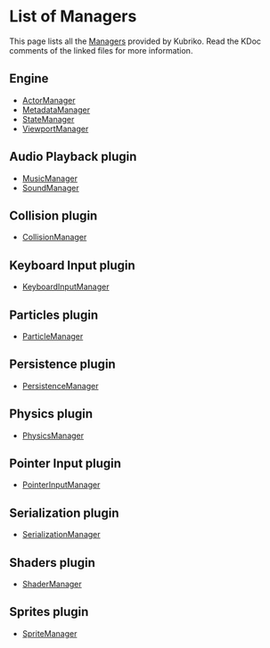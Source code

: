 # List of Managers
This page lists all the [Managers]((https://github.com/pandulapeter/kubriko/blob/main/engine/src/commonMain/kotlin/com/pandulapeter/kubriko/manager/Manager.kt)) provided by Kubriko.
Read the KDoc comments of the linked files for more information.

## Engine
- [ActorManager](https://github.com/pandulapeter/kubriko/blob/main/engine/src/commonMain/kotlin/com/pandulapeter/kubriko/manager/ActorManager.kt)
- [MetadataManager](https://github.com/pandulapeter/kubriko/blob/main/engine/src/commonMain/kotlin/com/pandulapeter/kubriko/manager/MetadataManager.kt)
- [StateManager](https://github.com/pandulapeter/kubriko/blob/main/engine/src/commonMain/kotlin/com/pandulapeter/kubriko/manager/StateManager.kt)
- [ViewportManager](https://github.com/pandulapeter/kubriko/blob/main/engine/src/commonMain/kotlin/com/pandulapeter/kubriko/manager/ViewportManager.kt)

## Audio Playback plugin
- [MusicManager](https://github.com/pandulapeter/kubriko/blob/main/plugins/audio-playback/src/commonMain/kotlin/com/pandulapeter/kubriko/audioPlayback/MusicManager.kt)
- [SoundManager](https://github.com/pandulapeter/kubriko/blob/main/plugins/audio-playback/src/commonMain/kotlin/com/pandulapeter/kubriko/audioPlayback/SoundManager.kt)

## Collision plugin
- [CollisionManager](https://github.com/pandulapeter/kubriko/blob/main/plugins/collision/src/commonMain/kotlin/com/pandulapeter/kubriko/collision/CollisionManager.kt)

## Keyboard Input plugin
- [KeyboardInputManager](https://github.com/pandulapeter/kubriko/blob/main/plugins/keyboard-input/src/commonMain/kotlin/com/pandulapeter/kubriko/keyboardInput/KeyboardInputManager.kt)

## Particles plugin
- [ParticleManager](https://github.com/pandulapeter/kubriko/blob/main/plugins/particles/src/commonMain/kotlin/com/pandulapeter/kubriko/particles/ParticleManager.kt)

## Persistence plugin
- [PersistenceManager](https://github.com/pandulapeter/kubriko/blob/main/plugins/persistence/src/commonMain/kotlin/com/pandulapeter/kubriko/persistence/PersistenceManager.kt)

## Physics plugin
- [PhysicsManager](https://github.com/pandulapeter/kubriko/blob/main/plugins/physics/src/commonMain/kotlin/com/pandulapeter/kubriko/physics/PhysicsManager.kt)

## Pointer Input plugin
- [PointerInputManager](https://github.com/pandulapeter/kubriko/blob/main/plugins/pointer-input/src/commonMain/kotlin/com/pandulapeter/kubriko/pointerInput/PointerInputManager.kt)

## Serialization plugin
- [SerializationManager](https://github.com/pandulapeter/kubriko/blob/main/plugins/serialization/src/commonMain/kotlin/com/pandulapeter/kubriko/serialization/SerializationManager.kt)

## Shaders plugin
- [ShaderManager](https://github.com/pandulapeter/kubriko/blob/main/plugins/shaders/src/commonMain/kotlin/com/pandulapeter/kubriko/shaders/ShaderManager.kt)

## Sprites plugin
- [SpriteManager](https://github.com/pandulapeter/kubriko/blob/main/plugins/sprites/src/commonMain/kotlin/com/pandulapeter/kubriko/sprites/SpriteManager.kt)